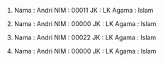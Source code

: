 1.  Nama  :  Andri
    NIM   :  00011
    JK    :  LK
    Agama :  Islam

2.  Nama  :  Andri
    NIM   :  00000
    JK    :  LK
    Agama :  Islam

3.  Nama  :  Andri
    NIM   :  00022
    JK    :  LK
    Agama :  Islam

4.  Nama  :  Andri
    NIM   :  00000
    JK    :  LK
    Agama :  Islam
